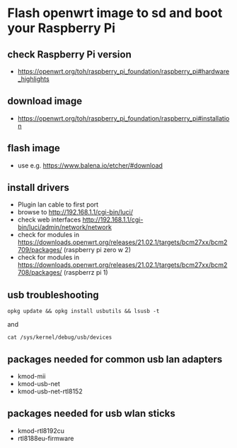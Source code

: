 # Flash openwrt image to sd and boot your Raspberry Pi

## check Raspberry Pi version
* https://openwrt.org/toh/raspberry_pi_foundation/raspberry_pi#hardware_highlights

## download image
* https://openwrt.org/toh/raspberry_pi_foundation/raspberry_pi#installation

## flash image
* use e.g. https://www.balena.io/etcher/#download

## install drivers
* Plugin lan cable to first port
* browse to http://192.168.1.1/cgi-bin/luci/
* check web interfaces http://192.168.1.1/cgi-bin/luci/admin/network/network
* check for modules in https://downloads.openwrt.org/releases/21.02.1/targets/bcm27xx/bcm2709/packages/ (raspberry pi zero w 2)
* check for modules in https://downloads.openwrt.org/releases/21.02.1/targets/bcm27xx/bcm2708/packages/ (raspberrz pi 1)

## usb troubleshooting
```
opkg update && opkg install usbutils && lsusb -t
```
and
```
cat /sys/kernel/debug/usb/devices
```

## packages needed for common usb lan adapters
* kmod-mii
* kmod-usb-net
* kmod-usb-net-rtl8152

## packages needed for  usb wlan sticks
* kmod-rtl8192cu 
* rtl8188eu-firmware
